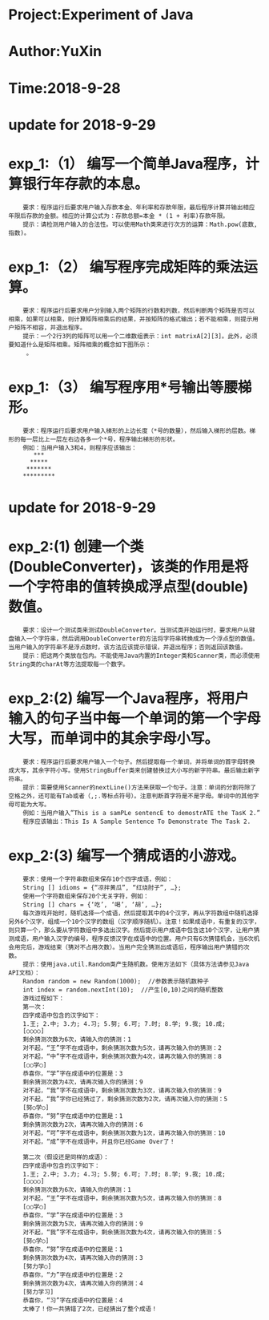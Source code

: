 # Project:Experiment of Java
# Author:YuXin
# Time:2018-9-28

# update for 2018-9-29
# exp_1:（1） 编写一个简单Java程序，计算银行年存款的本息。
        要求：程序运行后要求用户输入存款本金、年利率和存款年限，最后程序计算并输出相应年限后存款的金额。相应的计算公式为：存款总额=本金 * (1 + 利率)存款年限。
        提示：请检测用户输入的合法性。可以使用Math类来进行次方的运算：Math.pow(底数,指数)。
# exp_1:（2） 编写程序完成矩阵的乘法运算。
        要求：程序运行后要求用户分别输入两个矩阵的行数和列数，然后判断两个矩阵是否可以相乘，如果可以相乘，则计算矩阵相乘后的结果，并按矩阵的格式输出；若不能相乘，则提示用户矩阵不相容，并退出程序。
        提示：一个2行3列的矩阵可以用一个二维数组表示：int matrixA[2][3]。此外，必须要知道什么是矩阵相乘。矩阵相乘的概念如下图所示：
         。
# exp_1:（3） 编写程序用*号输出等腰梯形。
        要求：程序运行后要求用户输入梯形的上边长度（*号的数量），然后输入梯形的层数。梯形的每一层比上一层左右边各多一个*号，程序输出梯形的形状。
        例如：当用户输入3和4，则程序应该输出：
           ***
          *****
         *******
        *********
        
# update for 2018-9-29
# exp_2:(1) 创建一个类(DoubleConverter)，该类的作用是将一个字符串的值转换成浮点型(double)数值。
        要求：设计一个测试类来测试DoubleConverter。当测试类开始运行时，要求用户从键盘输入一个字符串，然后调用DoubleConverter的方法将字符串转换成为一个浮点型的数值。当用户输入的字符串不是浮点数时，该方法应该提示错误，并退出程序；否则返回该数值。
        提示：把这两个类放在包内。不能使用Java内置的Integer类和Scanner类，而必须使用String类的charAt等方法提取每一个数字。

# exp_2:(2)	编写一个Java程序，将用户输入的句子当中每一个单词的第一个字母大写，而单词中的其余字母小写。
        要求：程序运行后要求用户输入一个句子。然后提取每一个单词，并将单词的首字母转换成大写，其余字符小写。使用StringBuffer类来创建替换过大小写的新字符串。最后输出新字符串。
        提示：需要使用Scanner的nextLine()方法来获取一个句子。注意：单词的分割符除了空格之外，还可能有Tab或者（,;.等标点符号）。注意判断首字符是不是字母。单词中的其他字母可能为大写。
        例如：当用户输入”This is a samPLe sentencE to demostrATE the TasK 2.”
        程序应该输出：This Is A Sample Sentence To Demonstrate The Task 2.
# exp_2:(3)	编写一个猜成语的小游戏。
        要求：使用一个字符串数组来保存10个四字成语，例如：
        String [] idioms = {“凉拌黄瓜”, “红烧肘子”, …};
        使用一个字符数组来保存20个无关字符，例如：
        String [] chars = {‘吃’, ‘喝’, ‘胡’, …};
        每次游戏开始时，随机选择一个成语，然后提取其中的4个汉字，再从字符数组中随机选择另外6个汉字，组成一个10个汉字的数组（汉字顺序随机）。注意！如果成语中，有重复的汉字，则只算一个，那么要从字符数组中多选出汉字。然后提示用户成语中包含这10个汉字，让用户猜测成语，用户输入汉字的编号，程序反馈汉字在成语中的位置。用户只有6次猜错机会，当6次机会用完后，游戏结束（猜对不占用次数）。当用户完全猜测出成语后，程序输出用户猜错的次数。
        提示：使用java.util.Random类产生随机数。使用方法如下（具体方法请参见Java API文档）：
        Random random = new Random(1000);  //参数表示随机数种子
        int index = random.nextInt(10);  //产生[0,10)之间的随机整数
        游戏过程如下：
        第一次：
        四字成语中包含的汉字如下：
        1.王; 2.中; 3.力; 4.习; 5.努; 6.可; 7.时; 8.学; 9.我; 10.成;
        [○○○○]
        剩余猜测次数为6次，请输入你的猜测：1
        对不起，“王”字不在成语中，剩余猜测次数为5次，请再次输入你的猜测：2
        对不起，“中”字不在成语中，剩余猜测次数为4次，请再次输入你的猜测：8
        [○○学○]
        恭喜你，“学”字在成语中的位置是：3
        剩余猜测次数为4次，请再次输入你的猜测：9
        对不起，“我”字不在成语中，剩余猜测次数为3次，请再次输入你的猜测：9
        对不起，“我”字你已经猜过了，剩余猜测次数为2次，请再次输入你的猜测：5
        [努○学○]
        恭喜你，“努”字在成语中的位置是：1
        剩余猜测次数为2次，请再次输入你的猜测：6
        对不起，“可”字不在成语中，剩余猜测次数为1次，请再次输入你的猜测：10
        对不起，“成”字不在成语中，并且你已经Game Over了！
        
        第二次（假设还是同样的成语）：
        四字成语中包含的汉字如下：
        1.王; 2.中; 3.力; 4.习; 5.努; 6.可; 7.时; 8.学; 9.我; 10.成;
        [○○○○]
        剩余猜测次数为6次，请输入你的猜测：1
        对不起，“王”字不在成语中，剩余猜测次数为5次，请再次输入你的猜测：8
        [○○学○]
        恭喜你，“学”字在成语中的位置是：3
        剩余猜测次数为5次，请再次输入你的猜测：9
        对不起，“我”字不在成语中，剩余猜测次数为4次，请再次输入你的猜测：5
        [努○学○]
        恭喜你，“努”字在成语中的位置是：1
        剩余猜测次数为4次，请再次输入你的猜测：3
        [努力学○]
        恭喜你，“力”字在成语中的位置是：2
        剩余猜测次数为4次，请再次输入你的猜测：4
        [努力学习]
        恭喜你，“习”字在成语中的位置是：4
        太棒了！你一共猜错了2次，已经猜出了整个成语！

